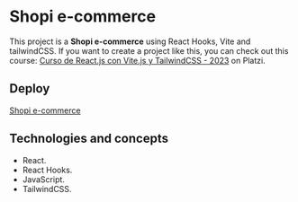 # Shopi e-commerce

This project is a **Shopi e-commerce** using React Hooks, Vite and tailwindCSS. If you want to create a project like this, you can check out this course: [Curso de React.js con Vite.js y TailwindCSS - 2023](https://platzi.com/cursos/react-vite-tailwindcss/) on Platzi.

## Deploy

[Shopi e-commerce](https://mauriciojcarrillo.github.io/shopi-ecommerce-react)

## Technologies and concepts

- React.
- React Hooks.
- JavaScript.
- TailwindCSS.

